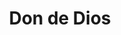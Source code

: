---
title: Don de Dios
phone: (408) 288-7770
website: http://www.eahhousing.org/pages/apartmentdetail/76
management: EAH Housing, Inc.
tags: []
---